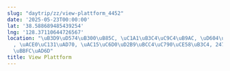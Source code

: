 ```yaml
---
slug: "daytrip/zz/view-plattform_4452"
date: '2025-05-23T00:00:00'
lat: '38.588689485439254'
lng: '128.37110644726567'
location: "\uB3D9\uD574\uB300\uB85C, \uC1A1\uB3C4\uC9C4\uB9AC, \uD604\uB0B4\uBA74\
  , \uACE0\uC131\uAD70, \uAC15\uC6D0\uD2B9\uBCC4\uC790\uCE58\uB3C4, 24701, \uB300\uD55C\
  \uBBFC\uAD6D"
title: View Plattform
---
```



